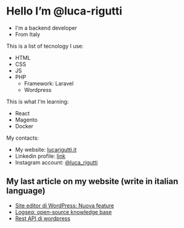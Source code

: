 # Hello I’m @luca-rigutti
- I'm a backend developer
- From Italy

This is a list of tecnology I use:
- HTML
- CSS
- JS 
- PHP
  - Framework: Laravel
  - Wordpress

This is what I'm learning:
- React
- Magento
- Docker

My contacts:
- My website: [lucarigutti.it](https://lucarigutti.it)
- Linkedin profile: [link](https://www.linkedin.it/in/lucarigutti)
- Instagram account: [@luca_rigutti](https://instagram.com/luca_rigutti)
<!---
luca-rigutti/luca-rigutti is a ✨ special ✨ repository because its `README.md` (this file) appears on your GitHub profile.
You can click the Preview link to take a look at your changes.
--->
## My last article on my website (write in italian language)
<!-- BLOG-POST-LIST:START -->
- [Site editor di WordPress: Nuova feature](https://lucarigutti.it/wordpress/site-editor-di-wordpress-nuova-feature/)
- [Logseq: open-source knowledge base](https://lucarigutti.it/free-and-open-source-software/logseq-open-source-knowledge-base/)
- [Rest API di wordpress](https://lucarigutti.it/wordpress/rest-api-di-wordpress/)
<!-- BLOG-POST-LIST:END -->
